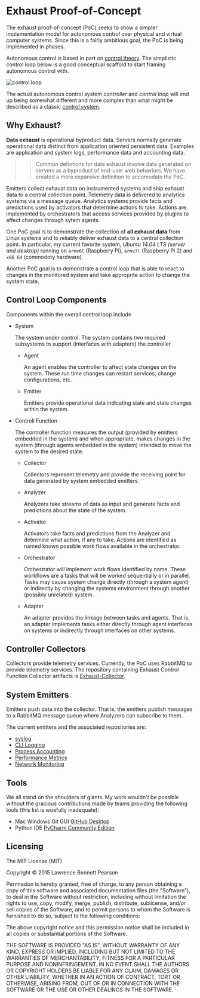 # Exhaust Proof-of-Concept

The exhaust proof-of-concept (PoC) seeks to show a simpler implementation model for  autonomous control over physical and virtual computer systems.  Since this is a fairly ambitious goal, the PoC is being implemented in phases.

Autonomous control is based in part on [control theory](https://en.wikipedia.org/wiki/Control_theory).  The simplistic control loop below is a good conceptual scaffold to start framing autonomous control with.

![control loop](https://upload.wikimedia.org/wikipedia/commons/thumb/2/24/Feedback_loop_with_descriptions.svg/400px-Feedback_loop_with_descriptions.svg.png)

The actual autonomous control system _controller_ and _control loop_ will end up being somewhat different and more complex than what might be described as a classic [control system](https://en.wikipedia.org/wiki/Control_system).

## Why Exhaust?

**Data exhaust** is operational byproduct data.  Servers normally generate operational data distinct from application oriented persistent data.  Examples are application and system logs, performance data and accounting data.

>> Common defintions for data exhaust involve data generated on servers as a byproduct of end-user web behaviors.  We have created a more expansive definition to accomodate the PoC.

Emitters collect exhaust data on instrumented systems and ship exhaust data to a central collection point.  Telemetry data is delivered to analytics systems via a message queue.  Analytics systems provide facts and predictions used by activators that determine actions to take.  Actions are implemented by orchestrators that access services provided by plugins to affect changes through sytem agents. 

One PoC goal is to demonstrate the collection of **all exhaust data** from Linux systems and to reliably deliver exhaust data to a central collection point.  In particular, my current favorite system, _Ubuntu 14.04 LTS (server and desktop)_ running on `armv6l` (Raspberry Pi), `armv7l` (Raspberry Pi 2) and `x86_64` (commodoty hardware).

Another PoC goal is to demonstrate a control loop that is able to react to changes in the monitored system and take approprite action to change the system state.

## Control Loop Components

Components within the overall control loop include
- System

  The system under control.  The system contains two required subsystems to support (interfaces with adapters) the controller
  - Agent
  
    An agent enables the controller to affect state changes on the system.  These run time changes can restart services, change configurations, etc.
  - Emitter
  
    Emitters provide operational data indicating state and state changes within the system.
- Controll Function

  The controller function measures the output (provided by emitters embedded in the system) and when appropriate, makes changes in the system (through agents embedded in the system) intended to move the system to the desired state.
  - Collector
  
    Collectors represent telemetry and provide the receiving point for data generated by system embedded emitters.
  - Analyzer
  
    Analyzers take streams of data as input and generate facts and predictions about the state of the system.
  - Activator
  
    Activators take facts and predictions from the Analyzer and determine what action, if any to take.  Actions are identified as named known possible work flows available in the orchestrator.
  - Orchestrator
  
    Orchestrator will implement work flows identified by name.  These workflows are a tasks that will be worked sequentially or in parallel.  Tasks may cause system change directly (through a system agent) or indirectly by changing the systems environment through another (possibly unrelated) system.
  - Adapter
  
    An adapter provides the linkage between tasks and agents.  That is, an adapter implements tasks either directly through agent interfaces on systems or indirectly through interfaces on other systems.

## Controller Collectors

Collectors provide telemetry services.  Currently, the PoC uses RabbitMQ to provide telemetry services.  The repository containing Exhaust Control Function Collector artifacts is [Exhaust-Collector](https://github.com/ThatLarryPearson/exhaust-collector).
    
## System Emitters

Emitters push data into the collector.  That is, the emitters publish messages to a RabbitMQ message queue where Analyzers can subscribe to them.

The current emitters and the associated repositories are:
- [syslog](https://github.com/ThatLarryPearson/exhaust-emitter-syslog)
- [CLI Logging](https://github.com/ThatLarryPearson/exhaust-emitter-cli-logging)
- [Process Accounting](https://github.com/ThatLarryPearson/exhaust-process-accounting)
- [Performance Metrics](https://ThatLarryPearson/exhaust-performance-metrics)
- [Network Monitoring](https://ThatLarryPearson/exhaust-network-monitoring)

## Tools

We all stand on the shoulders of giants.  My work wouldn't be possible without the gracious contributions made by teams providing the following tools (this list is woefully inadequate):
- Mac Windows Git GUI [GitHub Desktop](https://desktop.github.com/)
- Python IDE [PyCharm Community Edition](https://www.jetbrains.com/pycharm)

## Licensing

The MIT License (MIT)

Copyright &copy; 2015 Lawrence Bennett Pearson

Permission is hereby granted, free of charge, to any person obtaining a copy
of this software and associated documentation files (the "Software"), to deal
in the Software without restriction, including without limitation the rights
to use, copy, modify, merge, publish, distribute, sublicense, and/or sell
copies of the Software, and to permit persons to whom the Software is
furnished to do so, subject to the following conditions:

The above copyright notice and this permission notice shall be included in all
copies or substantial portions of the Software.

THE SOFTWARE IS PROVIDED "AS IS", WITHOUT WARRANTY OF ANY KIND, EXPRESS OR
IMPLIED, INCLUDING BUT NOT LIMITED TO THE WARRANTIES OF MERCHANTABILITY,
FITNESS FOR A PARTICULAR PURPOSE AND NONINFRINGEMENT. IN NO EVENT SHALL THE
AUTHORS OR COPYRIGHT HOLDERS BE LIABLE FOR ANY CLAIM, DAMAGES OR OTHER
LIABILITY, WHETHER IN AN ACTION OF CONTRACT, TORT OR OTHERWISE, ARISING FROM,
OUT OF OR IN CONNECTION WITH THE SOFTWARE OR THE USE OR OTHER DEALINGS IN THE
SOFTWARE.


